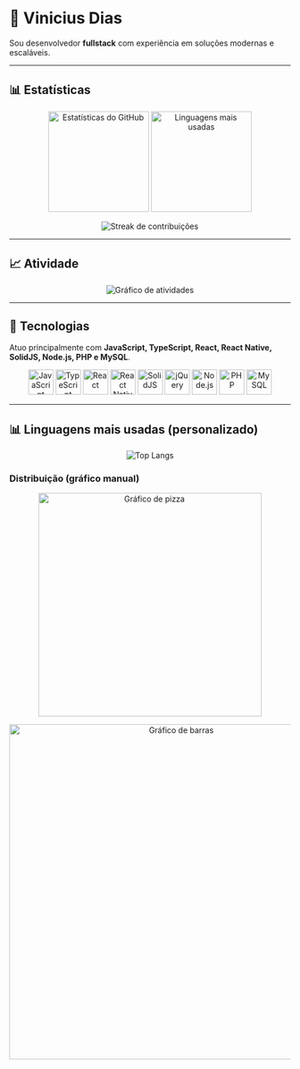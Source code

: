 # 👋 Vinicius Dias

Sou desenvolvedor **fullstack** com experiência em soluções modernas e escaláveis.  

---

## 📊 Estatísticas

<p align="center">
  <img src="https://github-readme-stats.vercel.app/api?username=Vin-icius&show_icons=true&theme=radical" alt="Estatísticas do GitHub" height="180em"/>
  <img src="https://github-readme-stats.vercel.app/api/top-langs/?username=Vin-icius&layout=compact&theme=radical" alt="Linguagens mais usadas" height="180em"/>
</p>

<p align="center">
  <img src="https://streak-stats.demolab.com/?user=Vin-icius&theme=radical" alt="Streak de contribuições"/>
</p>

---

## 📈 Atividade

<p align="center">
  <img src="https://github-readme-activity-graph.vercel.app/graph?username=Vin-icius&theme=react-dark" alt="Gráfico de atividades"/>
</p>

---

## 🚀 Tecnologias

Atuo principalmente com **JavaScript, TypeScript, React, React Native, SolidJS, Node.js, PHP e MySQL**.

<p align="center">
  <img src="https://cdn.jsdelivr.net/gh/devicons/devicon/icons/javascript/javascript-original.svg" width="45" alt="JavaScript"/>
  <img src="https://cdn.jsdelivr.net/gh/devicons/devicon/icons/typescript/typescript-original.svg" width="45" alt="TypeScript"/>
  <img src="https://cdn.jsdelivr.net/gh/devicons/devicon/icons/react/react-original.svg" width="45" alt="React"/>
  <img src="https://cdn.jsdelivr.net/gh/devicons/devicon/icons/react/react-original.svg" width="45" alt="React Native"/>
  <img src="https://cdn.jsdelivr.net/gh/devicons/devicon/icons/solid/solid-original.svg" width="45" alt="SolidJS"/>
  <img src="https://cdn.jsdelivr.net/gh/devicons/devicon/icons/jquery/jquery-original.svg" width="45" alt="jQuery"/>
  <img src="https://cdn.jsdelivr.net/gh/devicons/devicon/icons/nodejs/nodejs-original.svg" width="45" alt="Node.js"/>
  <img src="https://cdn.jsdelivr.net/gh/devicons/devicon/icons/php/php-original.svg" width="45" alt="PHP"/>
  <img src="https://cdn.jsdelivr.net/gh/devicons/devicon/icons/mysql/mysql-original.svg" width="45" alt="MySQL"/>
</p>

---

## 📊 Linguagens mais usadas (personalizado)

<p align="center">
  <img src="https://github-readme-stats.vercel.app/api/top-langs/?username=Vin-icius&langs_count=10&hide=html,css&theme=radical&layout=compact" alt="Top Langs"/>
</p>

### Distribuição (gráfico manual)

<p align="center">
  <img src="https://quickchart.io/chart?c={type:'pie',data:{labels:['JavaScript','TypeScript','React','React Native','SolidJS','Node.js','PHP','MySQL','jQuery'],datasets:[{data:[25,20,15,10,5,10,10,5,5]}]}}" width="400" alt="Gráfico de pizza"/>
</p>

<p align="center">
  <img src="https://quickchart.io/chart?c={type:'bar',data:{labels:['JavaScript','TypeScript','React','React Native','SolidJS','Node.js','PHP','MySQL','jQuery'],datasets:[{label:'% de uso',data:[25,20,15,10,5,10,10,5,5]}]}}" width="600" alt="Gráfico de barras"/>
</p>
